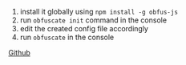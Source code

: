 
1. install it globally using `npm install -g obfus-js`
1. run `obfuscate init` command in the console 
2. edit the created config file accordingly
3. run `obfuscate` in the console

[Github](https://github.com/DvirH/obfus-js)